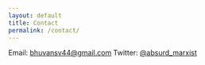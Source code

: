 ```yaml
---
layout: default
title: Contact
permalink: /contact/
---
```


Email: [bhuvansv44@gmail.com](mailto:bhuvansv44@gmail.com)
Twitter: [@absurd_marxist](https://twitter.com/absurd_marxist)
